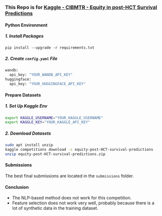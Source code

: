 ### This Repo is for [Kaggle - CIBMTR - Equity in post-HCT Survival Predictions](https://www.kaggle.com/competitions/equity-post-HCT-survival-predictions)

#### Python Environment

##### 1. Install Packages

```b
pip install --upgrade -r requirements.txt
```

##### 2. Create ``config.yaml`` File

```bash
wandb:
  api_key: "YOUR_WANDB_API_KEY"
huggingface:
  api_key: "YOUR_HUGGINGFACE_API_KEY"
```

#### Prepare Datasets

##### 1. Set Up Kaggle Env

```bash
export KAGGLE_USERNAME="YOUR_KAGGLE_USERNAME"
export KAGGLE_KEY="YOUR_KAGGLE_API_KEY"
```

##### 2. Download Datasets

```bash
sudo apt install unzip
kaggle competitions download -c equity-post-HCT-survival-predictions
unzip equity-post-HCT-survival-predictions.zip
```

#### Submissions

The best final submissions are located in the ``submissions`` folder.

#### Conclusion

- The NLP-based method does not work for this competition.
- Feature selection does not work very well, probably because there is a lot of synthetic data in the training dataset.